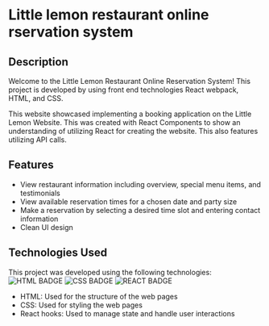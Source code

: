 
# Little lemon restaurant online rservation system

## Description

Welcome to the Little Lemon Restaurant Online Reservation System!
This project is developed by using front end technologies React webpack, HTML, and CSS.

This website showcased implementing a booking application on the Little Lemon Website. This was created with React Components to show an understanding of utilizing React for creating the website. This also features utilizing API calls.

## Features

* View restaurant information including overview, special menu items, and testimonials
* View available reservation times for a chosen date and party size
* Make a reservation by selecting a desired time slot and entering contact information
* Clean UI design

## Technologies Used

This project was developed using the following technologies: \
![HTML BADGE](https://img.shields.io/badge/HTML5-E34F26?style=for-the-badge&logo=html5&logoColor=white)
![CSS BADGE](https://img.shields.io/badge/CSS3-1572B6?style=for-the-badge&logo=css3&logoColor=white)
![REACT BADGE](https://img.shields.io/badge/React-20232A?style=for-the-badge&logo=react&logoColor=61DAFB)

* HTML: Used for the structure of the web pages
* CSS: Used for styling the web pages
* React hooks: Used to manage state and handle user interactions


<!-- ## Live

[Live Website](https://meta-front-end-developer.onrender.com/) -->

<!-- ## Demo

![Little Lemon Website](./src/images/demo/LLDemo.gif) -->
